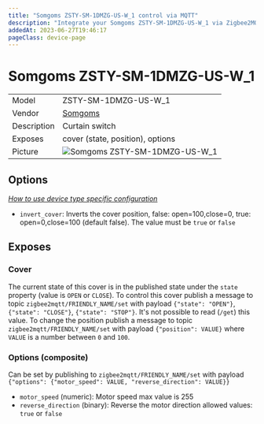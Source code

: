 ```yaml
---
title: "Somgoms ZSTY-SM-1DMZG-US-W_1 control via MQTT"
description: "Integrate your Somgoms ZSTY-SM-1DMZG-US-W_1 via Zigbee2MQTT with whatever smart home infrastructure you are using without the vendor's bridge or gateway."
addedAt: 2023-06-27T19:46:17
pageClass: device-page
---
```


<!-- !!!! -->
<!-- ATTENTION: This file is auto-generated through docgen! -->
<!-- You can only edit the "Notes"-Section between the two comment lines "Notes BEGIN" and "Notes END". -->
<!-- Do not use h1 or h2 heading within "## Notes"-Section. -->
<!-- !!!! -->

# Somgoms ZSTY-SM-1DMZG-US-W_1

|     |     |
|-----|-----|
| Model | ZSTY-SM-1DMZG-US-W_1  |
| Vendor  | [Somgoms](/supported-devices/#v=Somgoms)  |
| Description | Curtain switch |
| Exposes | cover (state, position), options |
| Picture | ![Somgoms ZSTY-SM-1DMZG-US-W_1](https://www.zigbee2mqtt.io/images/devices/ZSTY-SM-1DMZG-US-W_1.png) |


<!-- Notes BEGIN: You can edit here. Add "## Notes" headline if not already present. -->


<!-- Notes END: Do not edit below this line -->



## Options
*[How to use device type specific configuration](../guide/configuration/devices-groups.md#specific-device-options)*

* `invert_cover`: Inverts the cover position, false: open=100,close=0, true: open=0,close=100 (default false). The value must be `true` or `false`


## Exposes

### Cover 
The current state of this cover is in the published state under the `state` property (value is `OPEN` or `CLOSE`).
To control this cover publish a message to topic `zigbee2mqtt/FRIENDLY_NAME/set` with payload `{"state": "OPEN"}`, `{"state": "CLOSE"}`, `{"state": "STOP"}`.
It's not possible to read (`/get`) this value.
To change the position publish a message to topic `zigbee2mqtt/FRIENDLY_NAME/set` with payload `{"position": VALUE}` where `VALUE` is a number between `0` and `100`.

### Options (composite)
Can be set by publishing to `zigbee2mqtt/FRIENDLY_NAME/set` with payload `{"options": {"motor_speed": VALUE, "reverse_direction": VALUE}}`
- `motor_speed` (numeric): Motor speed max value is 255
- `reverse_direction` (binary): Reverse the motor direction allowed values: `true` or `false`

